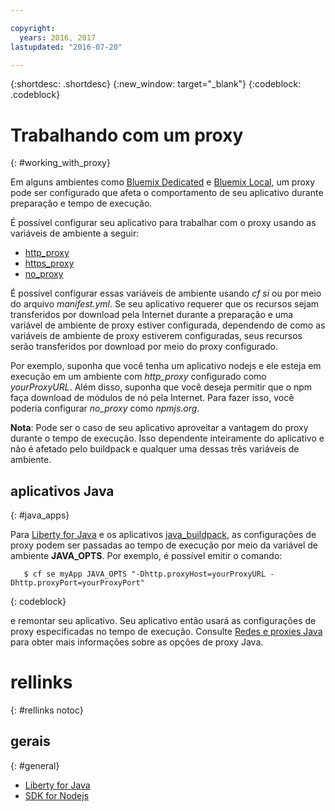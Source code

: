 ```yaml
---

copyright:
  years: 2016, 2017
lastupdated: "2016-07-20"

---
```


{:shortdesc: .shortdesc}
{:new_window: target="_blank"}
{:codeblock: .codeblock}


# Trabalhando com um proxy
{: #working_with_proxy}



Em alguns ambientes como [Bluemix Dedicated](/docs/dedicated/index.html#dedicated) e
[Bluemix Local](/docs/local/index.html#local), um proxy
pode ser configurado que afeta o comportamento de seu aplicativo durante preparação e
tempo de execução.

É possível configurar seu aplicativo para trabalhar com o proxy usando as variáveis
de ambiente a seguir:
  * [http_proxy](https://docs.cloudfoundry.org/buildpacks/proxy-usage.html)
  * [https_proxy](https://docs.cloudfoundry.org/buildpacks/proxy-usage.html)
  * [no_proxy](http://www.gnu.org/software/wget/manual/html_node/Proxies.html)

É possível configurar essas variáveis de ambiente usando *cf si* ou
por meio do arquivo *manifest.yml*.  Se seu aplicativo requerer que os
recursos sejam transferidos por download pela Internet durante a preparação e uma variável
de ambiente de proxy estiver configurada, dependendo de como as variáveis de ambiente de
proxy estiverem configuradas, seus recursos serão transferidos por download por meio do proxy
configurado.

Por exemplo, suponha que você tenha um aplicativo nodejs e ele esteja em execução em
um ambiente com *http_proxy* configurado como *yourProxyURL*.  Além
disso, suponha que você deseja permitir que o npm faça download de módulos de
nó pela Internet. Para fazer isso, você poderia configurar *no_proxy* como
*npmjs.org*.

**Nota**: Pode ser o caso de seu aplicativo aproveitar a
vantagem do proxy durante o tempo de execução.  Isso dependente inteiramente do
aplicativo e não é afetado pelo buildpack e qualquer uma dessas três variáveis de
ambiente.

## aplicativos Java
{: #java_apps}

Para [Liberty for Java](/docs/runtimes/liberty/index.html) e os aplicativos [java_buildpack](/docs/runtimes/tomcat/index.html), as configurações de proxy podem ser passadas ao tempo de execução por meio da variável de ambiente **JAVA_OPTS**.  Por exemplo, é possível emitir o comando:
```
   $ cf se myApp JAVA_OPTS "-Dhttp.proxyHost=yourProxyURL -Dhttp.proxyPort=yourProxyPort"
```
{: codeblock}

e remontar seu aplicativo.  Seu aplicativo então usará as configurações de proxy
especificadas no tempo de execução. Consulte
[Redes
e proxies Java](https://docs.oracle.com/javase/8/docs/technotes/guides/net/proxies.html) para obter mais informações sobre as opções de proxy Java.

# rellinks
{: #rellinks notoc}
## gerais
{: #general}
* [Liberty for Java](/docs/runtimes/liberty/index.html)
* [SDK for Nodejs](/docs/runtimes/nodejs/index.html)
